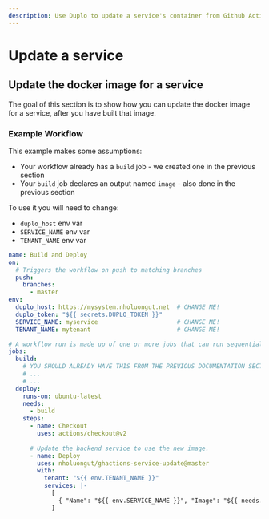 ```yaml
---
description: Use Duplo to update a service's container from Github Actions
---
```


# Update a service

## Update the docker image for a service

The goal of this section is to show how you can update the docker image for a service, after you have built that image.

### Example Workflow

This example makes some assumptions:

* Your workflow already has a `build` job - we created one in the previous section
* Your `build` job declares an output named `image` - also done in the previous section

To use it you will need to change:

* `duplo_host` env var
* `SERVICE_NAME` env var
* `TENANT_NAME` env var

```yaml
name: Build and Deploy
on:
  # Triggers the workflow on push to matching branches
  push:
    branches:
      - master
env:
  duplo_host: https://mysystem.nholuongut.net  # CHANGE ME!
  duplo_token: "${{ secrets.DUPLO_TOKEN }}"
  SERVICE_NAME: myservice                      # CHANGE ME!
  TENANT_NAME: mytenant                        # CHANGE ME!

# A workflow run is made up of one or more jobs that can run sequentially or in parallel
jobs:
  build:
    # YOU SHOULD ALREADY HAVE THIS FROM THE PREVIOUS DOCUMENTATION SECTION
    # ...
    # ...
  deploy:
    runs-on: ubuntu-latest
    needs:
      - build
    steps:
      - name: Checkout
        uses: actions/checkout@v2
      
      # Update the backend service to use the new image.
      - name: Deploy
        uses: nholuongut/ghactions-service-update@master
        with:
          tenant: "${{ env.TENANT_NAME }}"
          services: |-
            [
              { "Name": "${{ env.SERVICE_NAME }}", "Image": "${{ needs.build.outputs.image }}" }
            ]
```
